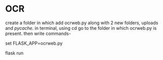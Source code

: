 # OCR
create a folder in which add ocrweb.py along with 2 new folders, uploads and _pycache_.
in terminal, using cd go to the folder in which ocrweb.py is present. then write commands-


set FLASK_APP=ocrweb.py

flask run

